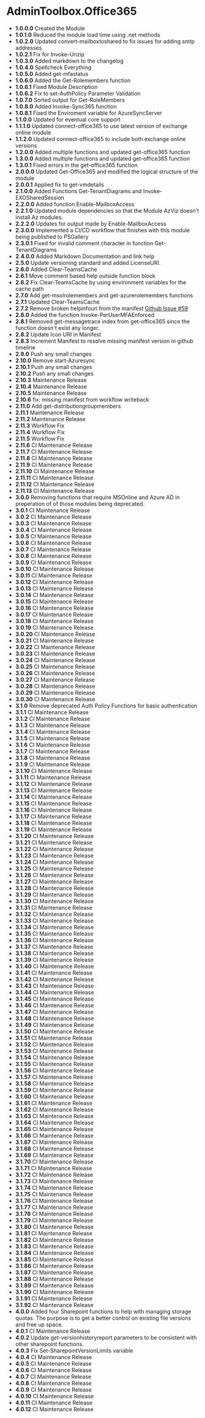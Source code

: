 # **AdminToolbox.Office365**

* **1.0.0.0** Created the Module
* **1.0.1.0** Reduced the module load time using .net methods
* **1.0.2.0** Updated convert-mailboxtoshared to fix issues for adding smtp addresses.
* **1.0.2.1** Fix for Invoke-Unzip
* **1.0.3.0** Added markdown to the changelog
* **1.0.4.0** Spellcheck Everything
* **1.0.5.0** Added get-mfastatus
* **1.0.6.0** Added the Get-Rolemembers function
* **1.0.6.1** Fixed Module Description
* **1.0.6.2** Fix to set-AuthPolicy Parameter Validation
* **1.0.7.0** Sorted output for Get-RoleMembers
* **1.0.8.0** Added Invoke-Sync365 function
* **1.0.8.1** Fixed the Enviroment variable for AzureSyncServer
* **1.1.0.0** Updated for eventual core support
* **1.1.1.0** Updated connect-office365 to use latest version of exchange online module
* **1.1.2.0** Updated connect-office365 to include both exchange online versions
* **1.2.0.0** Added multiple functions and updated get-office365 function
* **1.3.0.0** Added multiple functions and updated get-office365 function
* **1.3.0.1** Fixed errors in the get-office365 function
* **2.0.0.0** Updated Get-Office365 and modified the logical structure of the module
* **2.0.0.1** Applied fix to get-vmdetails
* **2.1.0.0** Added Functions Get-TenantDiagrams and Invoke-EXOSharedSession
* **2.2.0.0** Added function Enable-MailboxAccess
* **2.2.1.0** Updated module dependencies so that the Module AzViz doesn't install Az modules.
* **2.2.2.0** Updates for output made by Enable-MailboxAccess
* **2.3.0.0** Implemented a CI/CD workflow that finishes with this module being published to PSGallery
* **2.3.0.1** Fixed for invalid comment character in function Get-TenantDiagrams
* **2.4.0.0** Added Markdown Documentation and link help
* **2.5.0** Update versioning standard and added LicenseURI.
* **2.6.0** Added Clear-TeamsCache
* **2.6.1** Move comment based help outside function block
* **2.6.2** Fix Clear-TeamsCache by using environment variables for the cache path
* **2.7.0** Add get-msolrolemembers and get-azurerolemembers functions
* **2.7.1** Updated Clear-TeamsCache
* **2.7.2** Remove broken helpinfouri from the manifest [Github Issue #59](https://github.com/TheTaylorLee/AdminToolbox/issues/59)
* **2.8.0** Added the function Invoke-PerUserMFAEnforced
* **2.8.1** Removed get-messagetrace index from get-office365 since the function doesn't exist any longer.
* **2.8.2** Update Icon URI in Manifest
* **2.8.3** Increment Manifest to resolve missing manifest version in github timeline
* **2.9.0** Push any small changes
* **2.10.0** Remove start-Azuresync
* **2.10.1** Push any small changes
* **2.10.2** Push any small changes
* **2.10.3** Maintenance Release
* **2.10.4** Maintenance Release
* **2.10.5** Maintenance Release
* **2.10.6** fix: missing manifest from workflow writeback
* **2.11.0** Add get-distributiongroupmembers
* **2.11.1** Maintenance Release
* **2.11.2** Maintenance Release
* **2.11.3** Workflow Fix
* **2.11.4** Workflow Fix
* **2.11.5** Workflow Fix
* **2.11.6** CI Maintenance Release
* **2.11.7** CI Maintenance Release
* **2.11.8** CI Maintenance Release
* **2.11.9** CI Maintenance Release
* **2.11.10** CI Maintenance Release
* **2.11.11** CI Maintenance Release
* **2.11.12** CI Maintenance Release
* **2.11.13** CI Maintenance Release
* **3.0.0** Removing functions that require MSOnline and Azure AD in preperation of of those modules being deprecated.
* **3.0.1** CI Maintenance Release
* **3.0.2** CI Maintenance Release
* **3.0.3** CI Maintenance Release
* **3.0.4** CI Maintenance Release
* **3.0.5** CI Maintenance Release
* **3.0.6** CI Maintenance Release
* **3.0.7** CI Maintenance Release
* **3.0.8** CI Maintenance Release
* **3.0.9** CI Maintenance Release
* **3.0.10** CI Maintenance Release
* **3.0.11** CI Maintenance Release
* **3.0.12** CI Maintenance Release
* **3.0.13** CI Maintenance Release
* **3.0.14** CI Maintenance Release
* **3.0.15** CI Maintenance Release
* **3.0.16** CI Maintenance Release
* **3.0.17** CI Maintenance Release
* **3.0.18** CI Maintenance Release
* **3.0.19** CI Maintenance Release
* **3.0.20** CI Maintenance Release
* **3.0.21** CI Maintenance Release
* **3.0.22** CI Maintenance Release
* **3.0.23** CI Maintenance Release
* **3.0.24** CI Maintenance Release
* **3.0.25** CI Maintenance Release
* **3.0.26** CI Maintenance Release
* **3.0.27** CI Maintenance Release
* **3.0.28** CI Maintenance Release
* **3.0.29** CI Maintenance Release
* **3.0.30** CI Maintenance Release
* **3.1.0** Remove deprecated Auth Policy Functions for basic authentication
* **3.1.1** CI Maintenance Release
* **3.1.2** CI Maintenance Release
* **3.1.3** CI Maintenance Release
* **3.1.4** CI Maintenance Release
* **3.1.5** CI Maintenance Release
* **3.1.6** CI Maintenance Release
* **3.1.7** CI Maintenance Release
* **3.1.8** CI Maintenance Release
* **3.1.9** CI Maintenance Release
* **3.1.10** CI Maintenance Release
* **3.1.11** CI Maintenance Release
* **3.1.12** CI Maintenance Release
* **3.1.13** CI Maintenance Release
* **3.1.14** CI Maintenance Release
* **3.1.15** CI Maintenance Release
* **3.1.16** CI Maintenance Release
* **3.1.17** CI Maintenance Release
* **3.1.18** CI Maintenance Release
* **3.1.19** CI Maintenance Release
* **3.1.20** CI Maintenance Release
* **3.1.21** CI Maintenance Release
* **3.1.22** CI Maintenance Release
* **3.1.23** CI Maintenance Release
* **3.1.24** CI Maintenance Release
* **3.1.25** CI Maintenance Release
* **3.1.26** CI Maintenance Release
* **3.1.27** CI Maintenance Release
* **3.1.28** CI Maintenance Release
* **3.1.29** CI Maintenance Release
* **3.1.30** CI Maintenance Release
* **3.1.31** CI Maintenance Release
* **3.1.32** CI Maintenance Release
* **3.1.33** CI Maintenance Release
* **3.1.34** CI Maintenance Release
* **3.1.35** CI Maintenance Release
* **3.1.36** CI Maintenance Release
* **3.1.37** CI Maintenance Release
* **3.1.38** CI Maintenance Release
* **3.1.39** CI Maintenance Release
* **3.1.40** CI Maintenance Release
* **3.1.41** CI Maintenance Release
* **3.1.42** CI Maintenance Release
* **3.1.43** CI Maintenance Release
* **3.1.44** CI Maintenance Release
* **3.1.45** CI Maintenance Release
* **3.1.46** CI Maintenance Release
* **3.1.47** CI Maintenance Release
* **3.1.48** CI Maintenance Release
* **3.1.49** CI Maintenance Release
* **3.1.50** CI Maintenance Release
* **3.1.51** CI Maintenance Release
* **3.1.52** CI Maintenance Release
* **3.1.53** CI Maintenance Release
* **3.1.54** CI Maintenance Release
* **3.1.55** CI Maintenance Release
* **3.1.56** CI Maintenance Release
* **3.1.57** CI Maintenance Release
* **3.1.58** CI Maintenance Release
* **3.1.59** CI Maintenance Release
* **3.1.60** CI Maintenance Release
* **3.1.61** CI Maintenance Release
* **3.1.62** CI Maintenance Release
* **3.1.63** CI Maintenance Release
* **3.1.64** CI Maintenance Release
* **3.1.65** CI Maintenance Release
* **3.1.66** CI Maintenance Release
* **3.1.67** CI Maintenance Release
* **3.1.68** CI Maintenance Release
* **3.1.69** CI Maintenance Release
* **3.1.70** CI Maintenance Release
* **3.1.71** CI Maintenance Release
* **3.1.72** CI Maintenance Release
* **3.1.73** CI Maintenance Release
* **3.1.74** CI Maintenance Release
* **3.1.75** CI Maintenance Release
* **3.1.76** CI Maintenance Release
* **3.1.77** CI Maintenance Release
* **3.1.78** CI Maintenance Release
* **3.1.79** CI Maintenance Release
* **3.1.80** CI Maintenance Release
* **3.1.81** CI Maintenance Release
* **3.1.82** CI Maintenance Release
* **3.1.83** CI Maintenance Release
* **3.1.84** CI Maintenance Release
* **3.1.85** CI Maintenance Release
* **3.1.86** CI Maintenance Release
* **3.1.87** CI Maintenance Release
* **3.1.88** CI Maintenance Release
* **3.1.89** CI Maintenance Release
* **3.1.90** CI Maintenance Release
* **3.1.91** CI Maintenance Release
* **3.1.92** CI Maintenance Release
* **4.0.0** Added four Sharepoint functions to help with managing storage quotas. The purpose is to get a better control on existing file versions and free up space.
* **4.0.1** CI Maintenance Release
* **4.0.2** Update get-versionhistoryreport parameters to be consistent with other sharepoint functions.
* **4.0.3** Fix Set-SharepointVersionLimits variable
* **4.0.4** CI Maintenance Release
* **4.0.5** CI Maintenance Release
* **4.0.6** CI Maintenance Release
* **4.0.7** CI Maintenance Release
* **4.0.8** CI Maintenance Release
* **4.0.9** CI Maintenance Release
* **4.0.10** CI Maintenance Release
* **4.0.11** CI Maintenance Release
* **4.0.12** CI Maintenance Release